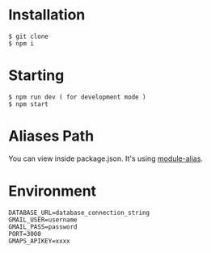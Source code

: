 # Installation

```
$ git clone
$ npm i
```

# Starting

```
$ npm run dev ( for development mode )
$ npm start
```

# Aliases Path

You can view inside package.json. It's using [module-alias](https://www.npmjs.com/package/module-alias).

# Environment

```
DATABASE_URL=database_connection_string
GMAIL_USER=username
GMAIL_PASS=password
PORT=3000
GMAPS_APIKEY=xxxx
```